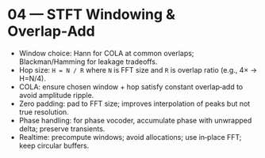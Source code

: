 # 04 — STFT Windowing & Overlap‑Add

- Window choice: Hann for COLA at common overlaps; Blackman/Hamming for leakage tradeoffs.
- Hop size: `H = N / R` where `N` is FFT size and `R` is overlap ratio (e.g., 4× → H=N/4).
- COLA: ensure chosen window + hop satisfy constant overlap‑add to avoid amplitude ripple.
- Zero padding: pad to FFT size; improves interpolation of peaks but not true resolution.
- Phase handling: for phase vocoder, accumulate phase with unwrapped delta; preserve transients.
- Realtime: precompute windows; avoid allocations; use in‑place FFT; keep circular buffers.

